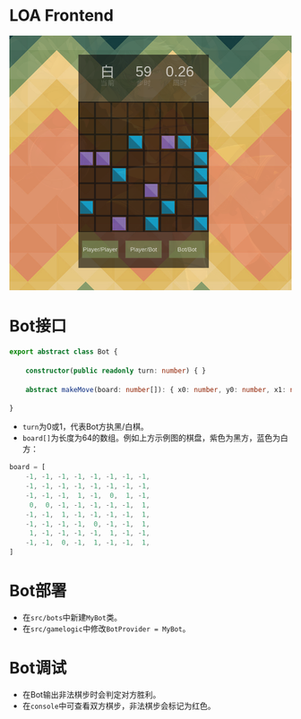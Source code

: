 # LOA Frontend

![](doc/cover.png)

# Bot接口

```typescript
export abstract class Bot {

	constructor(public readonly turn: number) { }

	abstract makeMove(board: number[]): { x0: number, y0: number, x1: number, y1: number }

}
```

* `turn`为0或1，代表Bot方执黑/白棋。
* `board[]`为长度为64的数组。例如上方示例图的棋盘，紫色为黑方，蓝色为白方：

```javascript
board = [
	-1, -1, -1, -1, -1, -1, -1, -1,
	-1, -1, -1, -1, -1, -1, -1, -1,
	-1, -1, -1,  1, -1,  0,  1, -1,
	 0,  0, -1, -1, -1, -1, -1,  1,
	-1, -1,  1, -1, -1, -1, -1,  1,
	-1, -1, -1, -1,  0, -1, -1,  1,
	 1, -1, -1, -1, -1,  1, -1, -1,
	-1, -1,  0, -1,  1, -1, -1,  1,
]
```

# Bot部署

* 在`src/bots`中新建`MyBot`类。
* 在`src/gamelogic`中修改`BotProvider = MyBot`。

# Bot调试

* 在Bot输出非法棋步时会判定对方胜利。
* 在`console`中可查看双方棋步，非法棋步会标记为红色。

